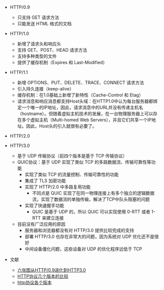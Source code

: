 - HTTP/0.9
  - 只支持 GET 请求方法
  - 只能发送 HTML 格式的文档
- HTTP/1.0
  - 新增了请求头和响应头
  - 支持 GET、POST、HEAD 请求方法
  - 支持多种类型的文件
  - 提供了缓存机制（Expires 和 Last-Modified）
- HTTP/1.1
  - 新增 OPTIONS、PUT、DELETE、TRACE、CONNECT 请求方法
  - 引入持久连接（keep-alive）
  - 缓存机制：在1.0基础上新增了新特性（Cache-Control 和 Etag）
  - 请求消息和响应消息都支持Host头域：在HTTP1.0中认为每台服务器都绑定一个唯一的IP地址，因此，请求消息中的URL并没有传递主机名（hostname）。但随着虚拟主机技术的发展，在一台物理服务器上可以存在多个虚拟主机（Multi-homed Web Servers），并且它们共享一个IP地址。因此，Host头的引入就很有必要了。
- HTTP/2.0
- HTTP/3.0
  - 基于 UDP 传输协议（前四个版本是基于 TCP 传输协议）
  - QUIC协议：基于 UDP 实现了类似 TCP 的多路数据流、传输可靠性等功能
    - 实现了类似 TCP 的流量控制、传输可靠性的功能
    - 集成了 TLS 加密功能
    - 实现了 HTTP/2.0 中多路复用功能
      - 不同点是 QUIC 实现了在同一物理连接上有多个独立的逻辑数据流，实现了数据流的单独传输，解决了TCP中队头阻塞的问题
    - 实现了快速握手功能
      - QUIC 是基于 UDP 的，所以 QUIC 可以实现使用 0-RTT 或者 1-RTT 来建立连接
  - 目前没有广泛应用的原因
    - 服务器和浏览器都没有对 HTTP/3.0 提供比较完成的支持
    - 部署 HTTP/3.0 也存在非常大的问题，因为系统对 UDP 优化还不是很好
    - 中间设备僵化问题，这些设备对 UDP 的优化程序远低于 TCP

- 文献
  - [六张图从HTTP/0.9进化到HTTP3.0](https://juejin.cn/post/6856036933723521032)
  - [HTTP协议几个版本的比较](https://www.jianshu.com/p/bcff7c252114)
  - [http协议各个版本](https://blog.csdn.net/qq_22238021/article/details/81197157)